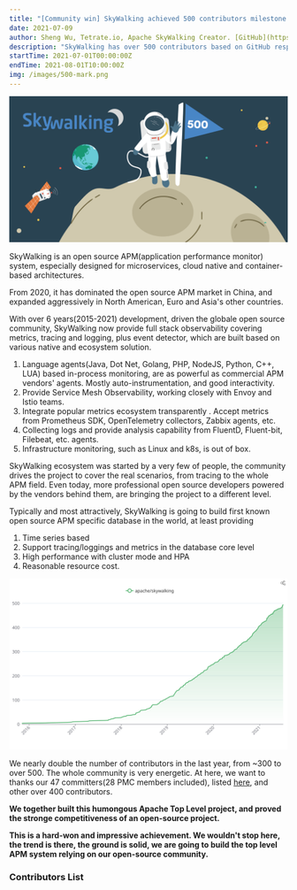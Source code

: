 ```yaml
---
title: "[Community win] SkyWalking achieved 500 contributors milestone."
date: 2021-07-09
author: Sheng Wu, Tetrate.io, Apache SkyWalking Creator. [GitHub](https://github.com/wu-sheng) [Twitter](https://twitter.com/wusheng1108) [Linkedin](https://www.linkedin.com/in/wusheng1108)
description: "SkyWalking has over 500 contributors based on GitHub resposibility statistics. Remarkable achievement of the whole diversity community."
startTime: 2021-07-01T00:00:00Z
endTime: 2021-08-01T10:00:00Z
img: /images/500-mark.png
---
```


![](500-mark.png)

SkyWalking is an open source APM(application performance monitor) system, especially designed for microservices, cloud native and container-based architectures. 

From 2020, it has dominated the open source APM market in China, and expanded aggressively in North American, Euro and Asia's other countries.

With over 6 years(2015-2021) development, driven the globale open source community, SkyWalking now provide full stack observability covering metrics, tracing and logging, plus event detector, which are built based on various native and ecosystem solution.

1. Language agents(Java, Dot Net, Golang, PHP, NodeJS, Python, C++, LUA) based in-process monitoring, are as powerful as commercial APM vendors' agents. Mostly auto-instrumentation, and good interactivity.
2. Provide Service Mesh Observability, working closely with Envoy and Istio teams.
3. Integrate popular metrics ecosystem transparently . Accept metrics from Prometheus SDK, OpenTelemetry collectors, Zabbix agents, etc.
4. Collecting logs and provide analysis capability from FluentD, Fluent-bit, Filebeat, etc. agents.
5. Infrastructure monitoring, such as Linux and k8s, is out of box.

SkyWalking ecosystem was started by a very few of people, the community drives the project to cover the real scenarios, from tracing to the whole APM field. Even today, more professional open source developers powered by the vendors behind them, are bringing the project to a different level. 

Typically and most attractively, SkyWalking is going to build first known open source APM specific database in the world, at least providing
1. Time series based
2. Support tracing/loggings and metrics in the database core level
3. High performance with cluster mode and HPA
4. Reasonable resource cost.

![](500-trend.svg)

We nearly double the number of contributors in the last year, from ~300 to over 500. The whole community is very energetic. At here, we want to thanks our 47 committers(28 PMC members included), listed [here](https://skywalking.apache.org/team/), and other over 400 contributors. 

**We together built this humongous Apache Top Level project, and proved the stronge competitiveness of an open-source project.**

**This is a hard-won and impressive achievement. We wouldn't stop here, the trend is there, the ground is solid, we are going to build the top level APM system relying on our open-source community.**

### Contributors List



